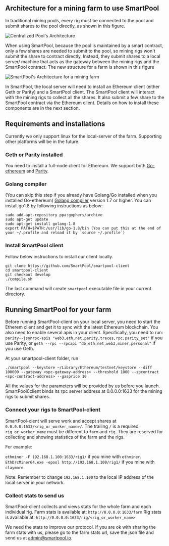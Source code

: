 ## Architecture for a mining farm to use SmartPool
In traditional mining pools, every rig must be connected to the pool and submit shares to the pool directly, as shown in this figure.

![Centralized Pool's Architecture](smartpool-client/miscs/normalpool-farm.png?raw=true "Centralized Pool's Architecture")

When using SmartPool, because the pool is maintained by a smart contract, only a few shares are needed to submit to the pool, so mining rigs won't submit the share to contract directly. Instead, they submit shares to a local server/ machine that acts as the gateway between the mining rigs and the SmartPool contract. The new structure for a farm is shown in this figure

![SmartPool's Architecture for a mining farm](smartpool-client/miscs/smartpool-farm.png?raw=true "SmartPool's Architecture for a mining farm")

In SmartPool, the local server will need to install an Ethereum client (either Geth or Parity) and a SmartPool client. The SmartPool client will interact with the mining rigs to collect all the shares. It also submit a few share to the SmartPool contract via the Ethereum client. Details on how to install these components are in the next section.

## Requirements and installations
Currently we only support linux for the local-server of the farm. Supporting other platforms will be in the future.
### Geth or Parity installed
You need to install a full-node client for Ethereum. We support both [Go-ethereum](https://github.com/ethereum/go-ethereum) and [Parity](https://github.com/paritytech/parity).

### Golang compiler
(You can skip this step if you already have Golang/Go installed when you installed Go-ethereum)
[Golang compiler](https://golang.org/) version 1.7 or higher. You can install go1.8 by following instructions as below:

```
sudo add-apt-repository ppa:gophers/archive
sudo apt-get update
sudo apt-get install golang-1.8
export PATH=$PATH:/usr/lib/go-1.8/bin (You can put this at the end of your ~/.profile and reload it by `source ~/.profile`)
```

### Install SmartPool client
Follow below instructions to install our client locally.
```
git clone https://github.com/SmartPool/smartpool-client
cd smartpool-client
git checkout develop
./compile.sh
```
The last command will create `smartpool` executable file in your current directory.

## Running SmartPool for your farm

Before running SmartPool-client on your local server, you need to start the Etherem client and get it to sync with the latest Ethereum blockchain. You also need to enable several apis in your client. Specifically, you need to run: 
`parity--jsonrpc-apis "web3,eth,net,parity,traces,rpc,parity_set"`
if you use Parity, or 
`geth --rpc --rpcapi "db,eth,net,web3,miner,personal"`
if you use Geth. 

At your smartpool-client folder, run
```
./smartpool --keystore ~/Library/Ethereum/testnet/keystore --diff 100000 --gateway <spc-gateway-address> --threshold 1000 --spcontract <spc-contract-address> --gasprice 10
```
All the values for the parameters will be provided by us before you launch. SmartPool0client binds its rpc server address at 0.0.0.0:1633 for the mining rigs to submit shares.

### Connect your rigs to SmartPool-client
SmartPool-cient will serve work and accept shares at `0.0.0.0:1633/<rig_or_worker_name>/`. The trailing `/` is a required. `rig_or_worker_name` must be different to `farm` and `rig`. They are reserved for collecting and showing statistics of the farm and the rigs.

For example:

`ethminer -F 192.168.1.100:1633/rig1/` if you mine with `ethminer`.
`EthDrcMiner64.exe -epool http://192.168.1.100/rig1/` if you mine with `claymore`.

Note: Remember to change `192.168.1.100` to the local IP address of the local server in your network.

### Collect stats to send us
SmartPool-client collects and views stats for the whole farm and each individual rig.
Farm stats is available at: `http://0.0.0.0:1633/farm`
Rig stats is available at: `http://0.0.0.0:1633/rig/<rig_or_worker_name>`

We need the stats to improve our protocol. If you are ok with sharing the farm stats with us, please go to the farm stats url, save the json file and send us at admin@smartpool.io.
